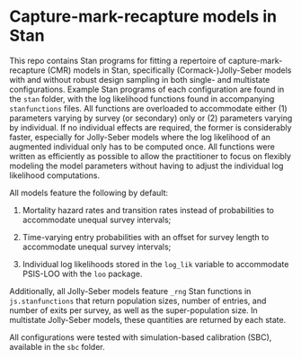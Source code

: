 # Capture-mark-recapture models in Stan

This repo contains Stan programs for fitting a repertoire of capture-mark-recapture (CMR) models in Stan, specifically (Cormack-)Jolly-Seber models with and without robust design sampling in both single- and multistate configurations. Example Stan programs of each configuration are found in the `stan` folder, with the log likelihood functions found in accompanying `stanfunctions` files. All functions are overloaded to accommodate either (1) parameters varying by survey (or secondary) only or (2) parameters varying by individual. If no individual effects are required, the former is considerably faster, especially for Jolly-Seber models where the log likelihood of an augmented individual only has to be computed once. All functions were written as efficiently as possible to allow the practitioner to focus on flexibly modeling the model parameters without having to adjust the individual log likelihood computations.

All models feature the following by default:

1.  Mortality hazard rates and transition rates instead of probabilities to accommodate unequal survey intervals;

2.   Time-varying entry probabilities with an offset for survey length to accommodate unequal survey intervals;

3.  Individual log likelihoods stored in the `log_lik` variable to accommodate PSIS-LOO with the `loo` package.

Additionally, all Jolly-Seber models feature `_rng` Stan functions in `js.stanfunctions` that return population sizes, number of entries, and number of exits per survey, as well as the super-population size. In multistate Jolly-Seber models, these quantities are returned by each state.

All configurations were tested with simulation-based calibration (SBC), available in the `sbc` folder.
